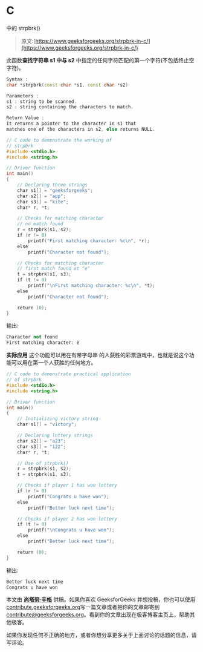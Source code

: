 # C

中的 strpbrk()

> 原文:[https://www.geeksforgeeks.org/strpbrk-in-c/](https://www.geeksforgeeks.org/strpbrk-in-c/)

此函数**查找字符串 s1 中与 s2** 中指定的任何字符匹配的第一个字符(不包括终止空字符)。

```cpp
Syntax : 
char *strpbrk(const char *s1, const char *s2)

Parameters :
s1 : string to be scanned.
s2 : string containing the characters to match.

Return Value :
It returns a pointer to the character in s1 that 
matches one of the characters in s2, else returns NULL.

```

```cpp
// C code to demonstrate the working of
// strpbrk
#include <stdio.h>
#include <string.h>

// Driver function
int main()
{
    // Declaring three strings
    char s1[] = "geeksforgeeks";
    char s2[] = "app";
    char s3[] = "kite";
    char* r, *t;

    // Checks for matching character
    // no match found
    r = strpbrk(s1, s2); 
    if (r != 0)
        printf("First matching character: %c\n", *r);
    else
        printf("Character not found");

    // Checks for matching character
    // first match found at "e"
    t = strpbrk(s1, s3);
    if (t != 0)
        printf("\nFirst matching character: %c\n", *t);
    else
        printf("Character not found");

    return (0);
}
```

输出:

```cpp
Character not found
First matching character: e

```

**实际应用**
这个功能可以用在有带字母串
的人获胜的彩票游戏中，也就是说这个功能可以用在第一个人获胜的任何地方。

```cpp
// C code to demonstrate practical application
// of strpbrk
#include <stdio.h>
#include <string.h>

// Driver function
int main()
{
    // Initializing victory string
    char s1[] = "victory";

    // Declaring lottery strings
    char s2[] = "a23";
    char s3[] = "i22";
    char* r, *t;

    // Use of strpbrk()
    r = strpbrk(s1, s2);
    t = strpbrk(s1, s3);

    // Checks if player 1 has won lottery
    if (r != 0)
        printf("Congrats u have won");
    else
        printf("Better luck next time");

    // Checks if player 2 has won lottery
    if (t != 0)
        printf("\nCongrats u have won");
    else
        printf("Better luck next time");

    return (0);
}
```

输出:

```cpp
Better luck next time
Congrats u have won

```

本文由 **[尚塔努·辛格](https://www.facebook.com/shantanu.singh.3517)** 供稿。如果你喜欢 GeeksforGeeks 并想投稿，你也可以使用[contribute.geeksforgeeks.org](http://www.contribute.geeksforgeeks.org)写一篇文章或者把你的文章邮寄到 contribute@geeksforgeeks.org。看到你的文章出现在极客博客主页上，帮助其他极客。

如果你发现任何不正确的地方，或者你想分享更多关于上面讨论的话题的信息，请写评论。